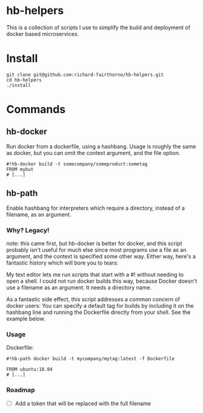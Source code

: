 # hb-helpers

This is a collection of scripts I use to simplify the build and deployment of docker based microservices.

# Install

```
git clone git@github.com:richard-fairthorne/hb-helpers.git
cd hb-helpers
./install
```

# Commands

## hb-docker

Run docker from a dockerfile, using a hashbang. Usage is roughly the same as docker, but you can omit the context argument, and the file option.

```
#!hb-docker build -t somecompany/someproduct:sometag
FROM mybut
# [...]
```
## hb-path

Enable hashbang for interpreters which require a directory, instead of a filename, as an argument.

### Why? Legacy!

note: this came first, but hb-docker is better for docker, and this script probably isn't useful for much else since most programs use a file as an argument, and the context is specified some other way. Either way, here's a fantastic history which will bore you to tears:

My text editor lets me run scripts that start with a #! without needing to open a shell. I could not run docker builds this way, because Docker doesn't use a filename as an argument. It needs a directory name.

As a fantastic side effect, this script addresses a common concern of docker users: You can specify a default tag for builds by including it on the hashbang line and running the Dockerfile directly from your shell. See the example below.

### Usage

Dockerfile:
```
#!hb-path docker build -t mycompany/mytag:latest -f Dockerfile

FROM ubuntu:18.04
# [...]
```

### Roadmap

- [ ] Add a token that will be replaced with the full filename
